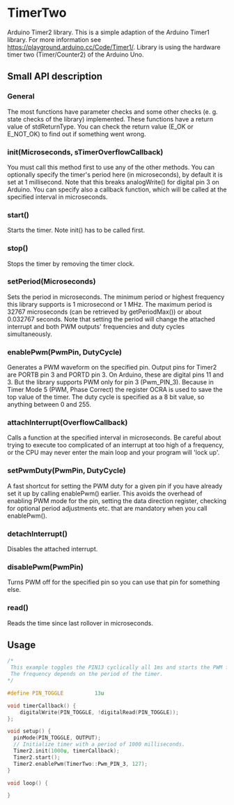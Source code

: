 # TimerTwo
Arduino Timer2 library. This is a simple adaption of the Arduino Timer1 library. For more information see https://playground.arduino.cc/Code/Timer1/.
Library is using the hardware timer two (Timer/Counter2) of the Arduino Uno.

## Small API description

### General 
The most functions have parameter checks and some other checks (e. g. state checks of the library) implemented. These functions have a return value of stdReturnType. You can check the return value (E_OK or E_NOT_OK) to find out if something went wrong.

### init(Microseconds, sTimerOverflowCallback)
You must call this method first to use any of the other methods. You can optionally specify the timer's period here (in microseconds), by default it is set at 1 millisecond. Note that this breaks analogWrite() for digital pin 3 on Arduino. You can specify also a callback function, which will be called at the specified interval in microseconds.

### start()
Starts the timer. Note init() has to be called first.

### stop()
Stops the timer by removing the timer clock.

### setPeriod(Microseconds)
Sets the period in microseconds. The minimum period or highest frequency this library supports is 1 microsecond or 1 MHz. The maximum period is 32767 microseconds (can be retrieved by getPeriodMax()) or about 0.032767 seconds. Note that setting the period will change the attached interrupt and both PWM outputs' frequencies and duty cycles simultaneously.

### enablePwm(PwmPin, DutyCycle)
Generates a PWM waveform on the specified pin. Output pins for Timer2 are PORTB pin 3 and PORTD pin 3. On Arduino, these are digital pins 11 and 3. But the library supports PWM only for pin 3 (Pwm_PIN_3). Because in Timer Mode 5 (PWM, Phase Correct) the register OCRA is used to save the top value of the timer. The duty cycle is specified as a 8 bit value, so anything between 0 and 255.

### attachInterrupt(OverflowCallback)
Calls a function at the specified interval in microseconds. Be careful about trying to execute too complicated of an interrupt at too high of a frequency, or the CPU may never enter the main loop and your program will 'lock up'.

### setPwmDuty(PwmPin, DutyCycle)
A fast shortcut for setting the PWM duty for a given pin if you have already set it up by calling enablePwm() earlier. This avoids the overhead of enabling PWM mode for the pin, setting the data direction register, checking for optional period adjustments etc. that are mandatory when you call enablePwm().

### detachInterrupt()
Disables the attached interrupt.

### disablePwm(PwmPin)
Turns PWM off for the specified pin so you can use that pin for something else.

### read()
Reads the time since last rollover in microseconds.

## Usage
```c++
/*
 This example toggles the PIN13 cyclically all 1ms and starts the PWM for PIN3 and PIN11.
 The frequency depends on the period of the timer.
*/

#define PIN_TOGGLE          13u

void timerCallback() {
    digitalWrite(PIN_TOGGLE, !digitalRead(PIN_TOGGLE));
};

void setup() {
  pinMode(PIN_TOGGLE, OUTPUT);
  // Initialize timer with a period of 1000 milliseconds.
  Timer2.init(1000u, timerCallback);
  Timer2.start();
  Timer2.enablePwm(TimerTwo::Pwm_PIN_3, 127);
}

void loop() {

}
```
